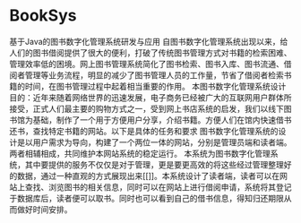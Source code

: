 # BookSys
基于Java的图书数字化管理系统研发与应用
  自图书数字化管理系统出现以来，给人们的图书借阅提供了很大的便利，打破了传统图书管理方式对书籍的检索困难、管理效率低的困境。网上图书管理系统简化了图书检索、图书入库、图书流通、借阅者管理等业务流程，明显的减少了图书管理人员的工作量，节省了借阅者检索书籍的时间，在图书管理过程中起着相当重要的作用。
  本图书数字化管理系统设计目的：近年来随着网络世界的迅速发展，电子商务已经被广大的互联网用户群体所接受，正式人们最主要的购物方式之一，受到网上书店系统的启发，我们以线下图书馆为基础，制作了一个用于方便用户分享，介绍书籍。方便人们在馆内快速借书还书，查找特定书籍的网站。以下是具体的任务和要求
图书数字化管理系统的设计是以用户需求为导向，构建了一个两位一体的网站，分别是管理员端和读者端。两者相辅相成，共同维护本网站系统的稳定运行。
本系统为图书数字化管理系统，其中要提供的服务不仅仅是对于管理，更是要更高效的将这些经过管理整理好的数据，通过一种直观的方式展现出来[[]]。本系统设计了读者端，读者可以在网站上查找、浏览图书的相关信息，同时可以在网站上进行借阅申请，系统将其登记于数据库后，读者便可以取书。同时也可以看到自己的借书信息，得知归还期限从而做好时间安排。
